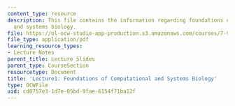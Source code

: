 ```yaml
---
content_type: resource
description: This file contains the information regarding foundations of computational
  and systems biology.
file: https://ol-ocw-studio-app-production.s3.amazonaws.com/courses/7-91j-foundations-of-computational-and-systems-biology-spring-2014/cd0757e31d7e05bd9fae6154f71ba12f_MIT7_91JS14_Lecture1.pdf
file_type: application/pdf
learning_resource_types:
- Lecture Notes
parent_title: Lecture Slides
parent_type: CourseSection
resourcetype: Document
title: 'Lecture1: Foundations of Computational and Systems Biology'
type: OCWFile
uid: cd0757e3-1d7e-05bd-9fae-6154f71ba12f
---
```

